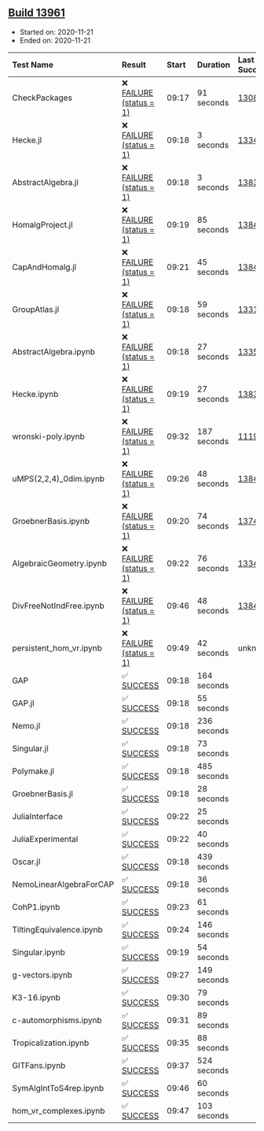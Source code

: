 ## [Build 13961](https://oscarci.mathematik.uni-kl.de/job/oscar/13961/)

* Started on: 2020-11-21
* Ended on: 2020-11-21

| Test Name    | Result | Start | Duration | Last Success | First Failure |
|:-------------|:-------|:------|:---------|:-------------|:--------------|
| CheckPackages | ❌ [FAILURE (status = 1)](https://oscarci.mathematik.uni-kl.de/job/oscar/13961/artifact/logs/build-13961/CheckPackages.log) | 09:17 | 91 seconds | [13085](https://oscarci.mathematik.uni-kl.de/job/oscar/13085/) | [13086](https://oscarci.mathematik.uni-kl.de/job/oscar/13086/) |
| Hecke.jl | ❌ [FAILURE (status = 1)](https://oscarci.mathematik.uni-kl.de/job/oscar/13961/artifact/logs/build-13961/Hecke.jl.log) | 09:18 | 3 seconds | [13341](https://oscarci.mathematik.uni-kl.de/job/oscar/13341/) | [13342](https://oscarci.mathematik.uni-kl.de/job/oscar/13342/) |
| AbstractAlgebra.jl | ❌ [FAILURE (status = 1)](https://oscarci.mathematik.uni-kl.de/job/oscar/13961/artifact/logs/build-13961/AbstractAlgebra.jl.log) | 09:18 | 3 seconds | [13837](https://oscarci.mathematik.uni-kl.de/job/oscar/13837/) | [13838](https://oscarci.mathematik.uni-kl.de/job/oscar/13838/) |
| HomalgProject.jl | ❌ [FAILURE (status = 1)](https://oscarci.mathematik.uni-kl.de/job/oscar/13961/artifact/logs/build-13961/HomalgProject.jl.log) | 09:19 | 85 seconds | [13845](https://oscarci.mathematik.uni-kl.de/job/oscar/13845/) | [13846](https://oscarci.mathematik.uni-kl.de/job/oscar/13846/) |
| CapAndHomalg.jl | ❌ [FAILURE (status = 1)](https://oscarci.mathematik.uni-kl.de/job/oscar/13961/artifact/logs/build-13961/CapAndHomalg.jl.log) | 09:21 | 45 seconds | [13845](https://oscarci.mathematik.uni-kl.de/job/oscar/13845/) | [13846](https://oscarci.mathematik.uni-kl.de/job/oscar/13846/) |
| GroupAtlas.jl | ❌ [FAILURE (status = 1)](https://oscarci.mathematik.uni-kl.de/job/oscar/13961/artifact/logs/build-13961/GroupAtlas.jl.log) | 09:18 | 59 seconds | [13311](https://oscarci.mathematik.uni-kl.de/job/oscar/13311/) | [13312](https://oscarci.mathematik.uni-kl.de/job/oscar/13312/) |
| AbstractAlgebra.ipynb | ❌ [FAILURE (status = 1)](https://oscarci.mathematik.uni-kl.de/job/oscar/13961/artifact/logs/build-13961/AbstractAlgebra.ipynb.log) | 09:18 | 27 seconds | [13355](https://oscarci.mathematik.uni-kl.de/job/oscar/13355/) | [13356](https://oscarci.mathematik.uni-kl.de/job/oscar/13356/) |
| Hecke.ipynb | ❌ [FAILURE (status = 1)](https://oscarci.mathematik.uni-kl.de/job/oscar/13961/artifact/logs/build-13961/Hecke.ipynb.log) | 09:19 | 27 seconds | [13837](https://oscarci.mathematik.uni-kl.de/job/oscar/13837/) | [13838](https://oscarci.mathematik.uni-kl.de/job/oscar/13838/) |
| wronski-poly.ipynb | ❌ [FAILURE (status = 1)](https://oscarci.mathematik.uni-kl.de/job/oscar/13961/artifact/logs/build-13961/wronski-poly.ipynb.log) | 09:32 | 187 seconds | [11192](https://oscarci.mathematik.uni-kl.de/job/oscar/11192/) | [11193](https://oscarci.mathematik.uni-kl.de/job/oscar/11193/) |
| uMPS(2,2,4)_0dim.ipynb | ❌ [FAILURE (status = 1)](https://oscarci.mathematik.uni-kl.de/job/oscar/13961/artifact/logs/build-13961/uMPS-2-2-4-_0dim.ipynb.log) | 09:26 | 48 seconds | [13841](https://oscarci.mathematik.uni-kl.de/job/oscar/13841/) | [13842](https://oscarci.mathematik.uni-kl.de/job/oscar/13842/) |
| GroebnerBasis.ipynb | ❌ [FAILURE (status = 1)](https://oscarci.mathematik.uni-kl.de/job/oscar/13961/artifact/logs/build-13961/GroebnerBasis.ipynb.log) | 09:20 | 74 seconds | [13748](https://oscarci.mathematik.uni-kl.de/job/oscar/13748/) | [13749](https://oscarci.mathematik.uni-kl.de/job/oscar/13749/) |
| AlgebraicGeometry.ipynb | ❌ [FAILURE (status = 1)](https://oscarci.mathematik.uni-kl.de/job/oscar/13961/artifact/logs/build-13961/AlgebraicGeometry.ipynb.log) | 09:22 | 76 seconds | [13341](https://oscarci.mathematik.uni-kl.de/job/oscar/13341/) | [13342](https://oscarci.mathematik.uni-kl.de/job/oscar/13342/) |
| DivFreeNotIndFree.ipynb | ❌ [FAILURE (status = 1)](https://oscarci.mathematik.uni-kl.de/job/oscar/13961/artifact/logs/build-13961/DivFreeNotIndFree.ipynb.log) | 09:46 | 48 seconds | [13845](https://oscarci.mathematik.uni-kl.de/job/oscar/13845/) | [13846](https://oscarci.mathematik.uni-kl.de/job/oscar/13846/) |
| persistent_hom_vr.ipynb | ❌ [FAILURE (status = 1)](https://oscarci.mathematik.uni-kl.de/job/oscar/13961/artifact/logs/build-13961/persistent_hom_vr.ipynb.log) | 09:49 | 42 seconds | unknown | unknown |
| GAP | ✅ [SUCCESS](https://oscarci.mathematik.uni-kl.de/job/oscar/13961/artifact/logs/build-13961/GAP.log) | 09:18 | 164 seconds |  |  |
| GAP.jl | ✅ [SUCCESS](https://oscarci.mathematik.uni-kl.de/job/oscar/13961/artifact/logs/build-13961/GAP.jl.log) | 09:18 | 55 seconds |  |  |
| Nemo.jl | ✅ [SUCCESS](https://oscarci.mathematik.uni-kl.de/job/oscar/13961/artifact/logs/build-13961/Nemo.jl.log) | 09:18 | 236 seconds |  |  |
| Singular.jl | ✅ [SUCCESS](https://oscarci.mathematik.uni-kl.de/job/oscar/13961/artifact/logs/build-13961/Singular.jl.log) | 09:18 | 73 seconds |  |  |
| Polymake.jl | ✅ [SUCCESS](https://oscarci.mathematik.uni-kl.de/job/oscar/13961/artifact/logs/build-13961/Polymake.jl.log) | 09:18 | 485 seconds |  |  |
| GroebnerBasis.jl | ✅ [SUCCESS](https://oscarci.mathematik.uni-kl.de/job/oscar/13961/artifact/logs/build-13961/GroebnerBasis.jl.log) | 09:18 | 28 seconds |  |  |
| JuliaInterface | ✅ [SUCCESS](https://oscarci.mathematik.uni-kl.de/job/oscar/13961/artifact/logs/build-13961/JuliaInterface.log) | 09:22 | 25 seconds |  |  |
| JuliaExperimental | ✅ [SUCCESS](https://oscarci.mathematik.uni-kl.de/job/oscar/13961/artifact/logs/build-13961/JuliaExperimental.log) | 09:22 | 40 seconds |  |  |
| Oscar.jl | ✅ [SUCCESS](https://oscarci.mathematik.uni-kl.de/job/oscar/13961/artifact/logs/build-13961/Oscar.jl.log) | 09:18 | 439 seconds |  |  |
| NemoLinearAlgebraForCAP | ✅ [SUCCESS](https://oscarci.mathematik.uni-kl.de/job/oscar/13961/artifact/logs/build-13961/NemoLinearAlgebraForCAP.log) | 09:18 | 36 seconds |  |  |
| CohP1.ipynb | ✅ [SUCCESS](https://oscarci.mathematik.uni-kl.de/job/oscar/13961/artifact/logs/build-13961/CohP1.ipynb.log) | 09:23 | 61 seconds |  |  |
| TiltingEquivalence.ipynb | ✅ [SUCCESS](https://oscarci.mathematik.uni-kl.de/job/oscar/13961/artifact/logs/build-13961/TiltingEquivalence.ipynb.log) | 09:24 | 146 seconds |  |  |
| Singular.ipynb | ✅ [SUCCESS](https://oscarci.mathematik.uni-kl.de/job/oscar/13961/artifact/logs/build-13961/Singular.ipynb.log) | 09:19 | 54 seconds |  |  |
| g-vectors.ipynb | ✅ [SUCCESS](https://oscarci.mathematik.uni-kl.de/job/oscar/13961/artifact/logs/build-13961/g-vectors.ipynb.log) | 09:27 | 149 seconds |  |  |
| K3-16.ipynb | ✅ [SUCCESS](https://oscarci.mathematik.uni-kl.de/job/oscar/13961/artifact/logs/build-13961/K3-16.ipynb.log) | 09:30 | 79 seconds |  |  |
| c-automorphisms.ipynb | ✅ [SUCCESS](https://oscarci.mathematik.uni-kl.de/job/oscar/13961/artifact/logs/build-13961/c-automorphisms.ipynb.log) | 09:31 | 89 seconds |  |  |
| Tropicalization.ipynb | ✅ [SUCCESS](https://oscarci.mathematik.uni-kl.de/job/oscar/13961/artifact/logs/build-13961/Tropicalization.ipynb.log) | 09:35 | 88 seconds |  |  |
| GITFans.ipynb | ✅ [SUCCESS](https://oscarci.mathematik.uni-kl.de/job/oscar/13961/artifact/logs/build-13961/GITFans.ipynb.log) | 09:37 | 524 seconds |  |  |
| SymAlgIntToS4rep.ipynb | ✅ [SUCCESS](https://oscarci.mathematik.uni-kl.de/job/oscar/13961/artifact/logs/build-13961/SymAlgIntToS4rep.ipynb.log) | 09:46 | 60 seconds |  |  |
| hom_vr_complexes.ipynb | ✅ [SUCCESS](https://oscarci.mathematik.uni-kl.de/job/oscar/13961/artifact/logs/build-13961/hom_vr_complexes.ipynb.log) | 09:47 | 103 seconds |  |  |
